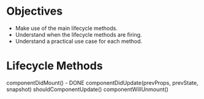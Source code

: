 # Objectives
 - Make use of the main lifecycle methods.
 - Understand when the lifecycle methods are firing.
 - Understand a practical use case for each method.


# Lifecycle Methods
componentDidMount()  - DONE
componentDidUpdate(prevProps, prevState, snapshot)
shouldComponentUpdate()
componentWillUnmount()
